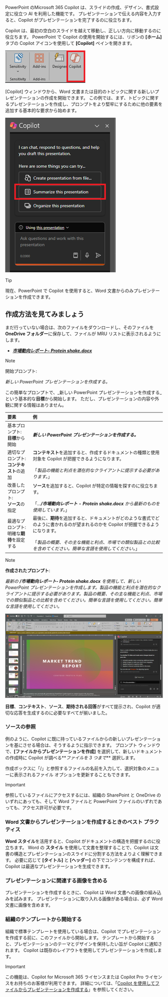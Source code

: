 PowerPoint のMicrosoft 365 Copilot は、スライドの作成、デザイン、書式設定に役立つ AI を利用した機能です。  プレゼンテーションで伝える内容を入力すると、Copilot がプレゼンテーションを完了するのに役立ちます。 

Copilot は、最初の空白のスライドを越えて移動し、正しい方向に移動するのに役立ちます。 PowerPoint で Copilot の使用を開始するには、リボンの **[ホーム]** タブの Copilot アイコンを使用して **[Copilot]** ペインを開きます。

![PowerPoint リボンの Copilot アイコンのスクリーンショット。](../media/copilot-ribbon-powerpoint.png)

[Copilot] ウィンドウから、Word 文書または目的のトピックに関する新しいプレゼンテーションの作成を開始できます。 この例では、まず、トピックに関するプレゼンテーションを作成し、プロンプトをより堅牢にするために他の要素を追加する基本的な要求から始めます。

![最初に開いたときの PowerPoint の [Copilot] パネルのスクリーンショット。](../media/copilot-pane-powerpoint.png)

> [!TIP]
> 現在、PowerPoint で Copilot を使用すると、Word 文書からのみプレゼンテーションを作成できます。

## 作成方法を見てみましょう

まだ行っていない場合は、次のファイルをダウンロードし、そのファイルを **OneDrive フォルダー**に保存して、ファイルが MRU リストに表示されるようにします。

- **_[市場動向レポート- Protein shake.docx](https://go.microsoft.com/fwlink/?linkid=2268827)_**

> [!NOTE]
> 開始プロンプト:
>
> _新しい PowerPoint プレゼンテーションを作成する。_

この簡単なプロンプトで、_新しい PowerPoint プレゼンテーションを作成する_という基本的な**目標**から開始します。 ただし、プレゼンテーションの内容や外観に関する情報はありません。

| 要素 | 例 |
| :------ | :------- |
| 基本プロンプト: <br>**目標**から開始 | **_新しい PowerPoint プレゼンテーションを作成する。_** |
| 適切なプロンプト: <br>**コンテキスト**の追加 | **コンテキスト**を追加すると、作成するドキュメントの種類と使用対象を Copilot が把握できるようになります。<br><br>「_製品の機能と利点を潜在的なクライアントに提示する必要があります。_」 |
| 改善したプロンプト: <br>**ソース**の指定 | **ソース**を追加すると、Copilot が特定の情報を探すのに役立ちます。<br><br>「_...**/市場動向レポート - Protein shake.docx** から最新のものを使用しています。_」 |
| 最適なプロンプト: <br>明確な**期待**を設定する | 最後に、**期待**を追加すると、ドキュメントがどのような書式でどのように書かれるのが望まれるのかを Copilot が把握できるようになります。<br><br>「_製品の概要、その主な機能と利点、市場での類似製品との比較を含めてください。簡単な言語を使用してください。_」 |

> [!NOTE]
> **作成されたプロンプト**:
>
> _最新の **/市場動向レポート- Protein shake.docx** を使用して、新しい PowerPoint プレゼンテーションを作成します。製品の機能と利点を潜在的なクライアントに提示する必要があります。製品の概要、その主な機能と利点、市場での類似製品との比較を含めてください。簡単な言語を使用してください。簡単な言語を使用してください。_

[![PowerPoint で Copilot を使用してサンプル ドキュメントに対して作成されたプロンプトの結果のスクリーンショット。](../media/copilot-draft-results-powerpoint.png)](../media/copilot-draft-results-powerpoint.png#lightbox)

**目標**、**コンテキスト**、**ソース**、**期待される回答**がすべて提示され、Copilot が適切な応答を生成するのに必要なすべてが揃いました。

### ソースの参照

例のように、Copilot に既に持っているファイルからの新しいプレゼンテーションを基にさせる場合は、そうするように指示できます。 プロンプト ウィンドウで、**[ファイルからプレゼンテーションを作成]** を選択して、新しいドキュメントの作成時に Copilot が調べる**_ファイルを 3 つまで_** 選択します。

作成ボックスに「/」と参照するファイルの名前を入力して、選択対象のメニューに表示されるファイル オプションを更新することもできます。

> [!IMPORTANT]
> 参照しているファイルにアクセスするには、組織の SharePoint と OneDrive のいずれにあっても、そして Word ファイルと PowerPoint ファイルのいずれであっても、アクセス許可が必要です。

### Word 文書からプレゼンテーションを作成するときのベスト プラクティス

**Word スタイル**を活用すると、Copilot がドキュメントの構造を把握するのに役立ちます。 Word の **スタイル** を使用して文書を整理することで、Copilot は文書の構造とプレゼンテーションのスライドに分割する方法をよりよく理解できます。 必要に応じて **[タイトル]** と **[ヘッダー]** の下でコンテンツを構成すれば、Copilot は最適なプレゼンテーションを生成できます。

### プレゼンテーションに関連する画像を含める

プレゼンテーションを作成するときに、Copilot は Word 文書への画像の組み込みを試みます。 プレゼンテーションに取り入れる画像がある場合は、必ず Word 文書に画像を含めます。

### 組織のテンプレートから開始する

組織で標準テンプレートを使用している場合は、Copilot でプレゼンテーションを作成する前に、このファイルから開始します。 テンプレートから開始すると、プレゼンテーションのテーマとデザインを保持したい旨が Copilot に通知されます。 Copilot は既存のレイアウトを使用してプレゼンテーションを作成します。

> [!IMPORTANT]
> この機能は、Copilot for Microsoft 365 ライセンスまたは Copilot Pro ライセンスをお持ちのお客様が利用できます。 詳細については、「[Copilot を使用してファイルからプレゼンテーションを作成する](https://support.microsoft.com/office/create-a-new-presentation-3222ee03-f5a4-4d27-8642-9c387ab4854d)」を参照してください。